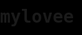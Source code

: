 # mylovee
<!DOCTYPE html>
<html lang="es">
<head>
  <meta charset="UTF-8">
  <title>My Love Rain</title>
  <style>
    html, body {
      margin: 0;
      padding: 0;
      overflow: hidden;
      background: #000;
      height: 100%;
      font-family: 'Share Tech Mono', monospace;
    }

    .rain-container {
      position: relative;
      width: 100vw;
      height: 100vh;
    }

    .drop {
      position: absolute;
      color: #ff69b4;
      font-size: 1rem;
      white-space: nowrap;
      animation: fall linear infinite;
      text-shadow:
        0 0 5px #ff69b4,
        0 0 10px #ff69b4,
        0 0 20px #ff69b4;
    }

    @keyframes fall {
      0% {
        transform: translateY(-100%);
        opacity: 0.6;
      }
      100% {
        transform: translateY(100vh);
        opacity: 0;
      }
    }
  </style>
</head>
<body>
  <div class="rain-container" id="rain"></div>

  <script>
    const container = document.getElementById('rain');
    const numberOfDrops = 300; // Ajusta este número según el rendimiento del navegador

    for (let i = 0; i < numberOfDrops; i++) {
      const drop = document.createElement('div');
      drop.classList.add('drop');
      drop.textContent = 'my love';

      // Posición horizontal aleatoria
      drop.style.left = Math.random() * 100 + 'vw';

      // Duración aleatoria
      const duration = 3 + Math.random() * 5;
      drop.style.animationDuration = duration + 's';

      // Retraso aleatorio
      drop.style.animationDelay = Math.random() * 5 + 's';

      // Tamaño aleatorio
      const fontSize = 14 + Math.random() * 20;
      drop.style.fontSize = fontSize + 'px';

      container.appendChild(drop);
    }
  </script>
</body>
</html>
